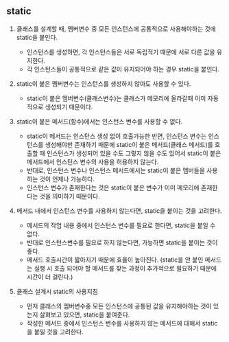 ## static

1. 클래스를 설계할 때, 멤버변수 중 모든 인스턴스에 공통적으로 사용해야하는 것에 static을 붙인다.

    - 인스턴스를 생성하면, 각 인스턴스들은 서로 독립적기 때문에 서로 다른 값을 유지한다.
    - 각 인스턴스들이 공통적으로 같은 값이 유지되어야 하는 경우 static을 붙인다.

2. static이 붙은 멤버변수는 인스턴스를 생성하지 않아도 사용할 수 있다.

    - static이 붙은 멤버변수(클래스변수)는 클래스가 메모리에 올라갈때 이미 자동적으로 생성되기 때문이다.

3. static이 붙은 메서드(함수)에서는 인스턴스 변수를 사용할 수 없다.

    - static이 메서드는 인스턴스 생성 없이 호출가능한 반면, 인스턴스 변수는 인스턴스를 생성해야만 존재하기 때문에 static이 붙은 메서드(클래스 메서드)를 호출할 때 인스턴스가 생성되어 있을 수도 그렇지 않을 수도 있어서 static이 붙은 메서드에서 인스턴스 변수의 사용을 허용하지 않는다.
    - 반대로, 인스턴스 변수나 인스턴스 메서드에서는 static이 붙은 멤버들을 사용하는 것이 언제나 가능하다.
    - 인스턴스 변수가 존재한다는 것은 static이 붙은 변수가 이미 메모리에 존재한다는 것을 의미하기 때문이다.

4. 메서드 내에서 인스턴스 변수를 사용하지 않는다면, static을 붙이는 것을 고려한다.

    - 메서드의 작업 내용 중에서 인스턴스 변수를 필요로 한다면, static을 붙일 수 없다.
    - 반대로 인스턴스변수를 필요로 하지 않는다면, 가능하면 static을 붙이는 것이 좋다.
    - 메서드 호출시간이 짧아지기 때문에 효율이 높아진다. (static을 안 붙인 메서드는 실행 시 호출 되어야 할 메서드를 찾는 과정이 추가적으로 필요하기 때문에 시간이 더 걸린다.)

5. 클래스 설계시 static의 사용지침

    - 먼저 클래스의 멤버변수중 모든 인스턴스에 공통된 값을 유지해야하는 것이 있는지 살펴보고 있으면, static을 붙여준다.
    - 작성한 메서드 중에서 인스턴스 변수를 사용하지 않는 메서드에 대해서 static을 붙일 것을 고려한다.